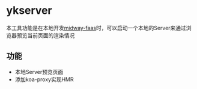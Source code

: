 # ykserver

本工具功能是在本地开发[midway-faas](https://github.com/midwayjs/midway-faas)时，可以启动一个本地的Server来通过浏览器预览当前页面的渲染情况

## 功能

- 本地Server预览页面
- 添加koa-proxy实现HMR
